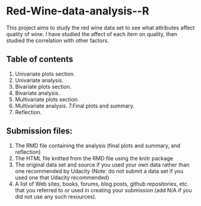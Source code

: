 # Red-Wine-data-analysis--R
This project aims to study the red wine data set to see what attributes affect quality of wine. I have studied the affect of each 
item on quality, then studied the correlation with other factors.

## Table of contents
1. Univariate plots section.
2. Univariate analysis.
3. Bivariate plots section.
4. Bivariate analysis.
5. Multivariate plots section.
6. Multivariate analysis.
7.Final plots and summary.
8. Reflection.

## Submission files:
1. The RMD file containing the analysis (final plots and summary, and reflection)
2. The HTML file knitted from the RMD file using the knitr package
3. The original data set and source if you used your own data rather than one recommended by Udacity (Note: do not submit a data set if you used one that Udacity recommended)
4. A list of Web sites, books, forums, blog posts, github repositories, etc. that you referred to or used in creating your submission (add N/A if you did not use any such resources).
